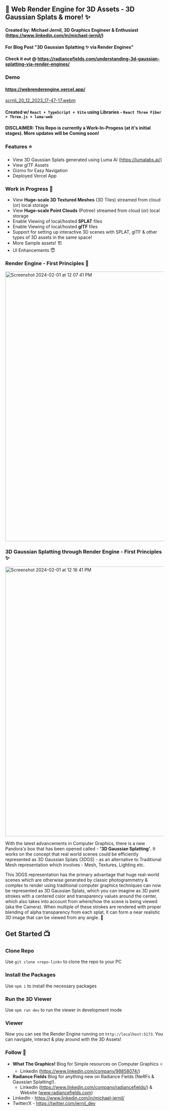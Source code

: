 ## 🧊 Web Render Engine for 3D Assets - 3D Gaussian Splats & more! ✨
#### Created by: Michael Jernil, 3D Graphics Engineer & Enthusiast (https://www.linkedin.com/in/michael-jernil/)
#### For Blog Post "3D Gaussian Splatting ✨ via Render Engines" 
#### Check it out @ https://radiancefields.com/understanding-3d-gaussian-splatting-via-render-engines/

### Demo
#### https://webrenderengine.vercel.app/
[scrnli_20_12_2023_17-47-17.webm](https://github.com/mikejernil/renderengine-basics/assets/43872457/21c8923b-b94e-4420-8ef6-fde7d94313ea)

#### Created w/ `React + TypeScript + Vite` using Libraries - `React Three Fiber + Three.js + luma-web`

#### DISCLAIMER: This Repo is currently a Work-In-Progess (at it's initial stages). More updates will be Coming soon!

### Features ⭐️
- View 3D Gaussian Splats generated using Luma AI (https://lumalabs.ai/)
- View glTF Assets
- Gizmo for Easy Navigation
- Deployed Vercel App

### Work in Progress 🚀
- View **Huge-scale 3D Textured Meshes** (3D Tiles) streamed from cloud (or) local storage
- View **Huge-scale Point Clouds** (Potree) streamed from cloud (or) local storage
- Enable Viewing of local/hosted **SPLAT** files
- Enable Viewing of local/hosted **glTF** files
- Support for setting up interactive 3D scenes with SPLAT, glTF & other types of 3D assets in the same space!
- More Sample assets! 🏗️
- UI Enhancements 😇

### Render Engine - First Principles 🧊
<img width="855" alt="Screenshot 2024-02-01 at 12 07 41 PM" src="https://github.com/mikejernil/web-render-engine/assets/43872457/71404259-71a3-4aa2-be08-3f174e5c1cda">


### 3D Gaussian Splatting through Render Engine - First Principles ✨
<img width="855" alt="Screenshot 2024-02-01 at 12 16 41 PM" src="https://github.com/mikejernil/web-render-engine/assets/43872457/8c19c7dd-9253-43c9-a45d-0a3fc80a2c2d">


With the latest advancements in Computer Graphics, there is a new Pandora's box that has been opened called - **'3D Gaussian Splatting'**. It works on the concept that real world scenes could be efficiently represented as 3D Gaussian Splats (3DGS) - as an alternative to Traditional Mesh representation which involves - Mesh, Textures, Lighting etc.

This 3DGS representation has the primary advantage that huge real-world scenes which are otherwise generated by classic photogrammetry & complex to render using traditional computer graphics techniques can now be represented as 3D Gaussian Splats, which you can imagine as 3D paint strokes with a centered color and transparency values around the center, which also takes into account from where/how the scene is being viewed (aka the Camera). When multiple of these strokes are rendered with proper blending of alpha transparency from each splat, it can form a near realistic 3D image that can be viewed from any angle. 🔮 

## Get Started 📺
### Clone Repo
Use `git clone <repo-link>` to clone the repo to your PC

### Install the Packages
Use `npm i` to install the necessary packages

### Run the 3D Viewer
Use `npm run dev` to run the viewer in development mode

### Viewer
Now you can see the Render Engine running on `http://localhost:5173`. You can navigate, interact & play around with the 3D Assets!

### Follow 👥
- **What The Graphics!** Blog for Simple resources on Computer Graphics ⭐️
  - LinkedIn (https://www.linkedin.com/company/98858074/)
- **Radiance Fields** Blog for anything new on Radiance Fields (NeRFs & Gaussian Splatting!).
  - LinkedIn (https://www.linkedin.com/company/radiancefields/) & Website (www.radiancefields.com)
- LinkedIn - https://www.linkedin.com/in/michael-jernil/
- Twitter/X - https://twitter.com/jernil_dev

